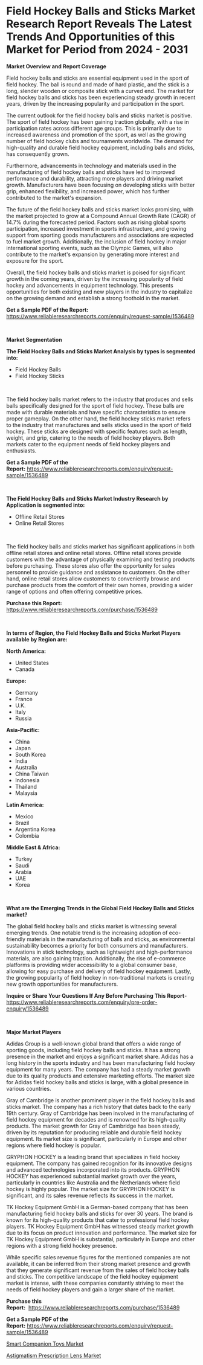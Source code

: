 <p><h1>Field Hockey Balls and Sticks Market Research Report Reveals The Latest Trends And Opportunities of this Market for Period from 2024 - 2031</h1></p><p><strong>Market Overview and Report Coverage</strong></p>
<p><p>Field hockey balls and sticks are essential equipment used in the sport of field hockey. The ball is round and made of hard plastic, and the stick is a long, slender wooden or composite stick with a curved end. The market for field hockey balls and sticks has been experiencing steady growth in recent years, driven by the increasing popularity and participation in the sport.</p><p>The current outlook for the field hockey balls and sticks market is positive. The sport of field hockey has been gaining traction globally, with a rise in participation rates across different age groups. This is primarily due to increased awareness and promotion of the sport, as well as the growing number of field hockey clubs and tournaments worldwide. The demand for high-quality and durable field hockey equipment, including balls and sticks, has consequently grown.</p><p>Furthermore, advancements in technology and materials used in the manufacturing of field hockey balls and sticks have led to improved performance and durability, attracting more players and driving market growth. Manufacturers have been focusing on developing sticks with better grip, enhanced flexibility, and increased power, which has further contributed to the market's expansion.</p><p>The future of the field hockey balls and sticks market looks promising, with the market projected to grow at a Compound Annual Growth Rate (CAGR) of 14.7% during the forecasted period. Factors such as rising global sports participation, increased investment in sports infrastructure, and growing support from sporting goods manufacturers and associations are expected to fuel market growth. Additionally, the inclusion of field hockey in major international sporting events, such as the Olympic Games, will also contribute to the market's expansion by generating more interest and exposure for the sport.</p><p>Overall, the field hockey balls and sticks market is poised for significant growth in the coming years, driven by the increasing popularity of field hockey and advancements in equipment technology. This presents opportunities for both existing and new players in the industry to capitalize on the growing demand and establish a strong foothold in the market.</p></p>
<p><strong>Get a Sample PDF of the Report:</strong> <a href="https://www.reliableresearchreports.com/enquiry/request-sample/1536489">https://www.reliableresearchreports.com/enquiry/request-sample/1536489</a></p>
<p>&nbsp;</p>
<p><strong>Market Segmentation</strong></p>
<p><strong>The Field Hockey Balls and Sticks Market Analysis by types is segmented into:</strong></p>
<p><ul><li>Field Hockey Balls</li><li>Field Hockey Sticks</li></ul></p>
<p>&nbsp;</p>
<p><p>The field hockey balls market refers to the industry that produces and sells balls specifically designed for the sport of field hockey. These balls are made with durable materials and have specific characteristics to ensure proper gameplay. On the other hand, the field hockey sticks market refers to the industry that manufactures and sells sticks used in the sport of field hockey. These sticks are designed with specific features such as length, weight, and grip, catering to the needs of field hockey players. Both markets cater to the equipment needs of field hockey players and enthusiasts.</p></p>
<p><strong>Get a Sample PDF of the Report:</strong>&nbsp;<a href="https://www.reliableresearchreports.com/enquiry/request-sample/1536489">https://www.reliableresearchreports.com/enquiry/request-sample/1536489</a></p>
<p>&nbsp;</p>
<p><strong>The Field Hockey Balls and Sticks Market Industry Research by Application is segmented into:</strong></p>
<p><ul><li>Offline Retail Stores</li><li>Online Retail Stores</li></ul></p>
<p>&nbsp;</p>
<p><p>The field hockey balls and sticks market has significant applications in both offline retail stores and online retail stores. Offline retail stores provide customers with the advantage of physically examining and testing products before purchasing. These stores also offer the opportunity for sales personnel to provide guidance and assistance to customers. On the other hand, online retail stores allow customers to conveniently browse and purchase products from the comfort of their own homes, providing a wider range of options and often offering competitive prices.</p></p>
<p><strong>Purchase this Report:</strong>&nbsp; <a href="https://www.reliableresearchreports.com/purchase/1536489">https://www.reliableresearchreports.com/purchase/1536489</a></p>
<p>&nbsp;</p>
<p><strong>In terms of Region, the Field Hockey Balls and Sticks Market Players available by Region are:</strong></p>
<p>
    <p> <strong> North America: </strong>
        <ul>
            <li>United States</li>
            <li>Canada</li>
        </ul>
        </p> 
    <p> <strong> Europe: </strong>
        <ul>
            <li>Germany</li>
            <li>France</li>
            <li>U.K.</li>
            <li>Italy</li>
            <li>Russia</li>
        </ul>
        </p> 
    <p> <strong> Asia-Pacific: </strong>
        <ul>
            <li>China</li>
            <li>Japan</li>
            <li>South Korea</li>
            <li>India</li>
            <li>Australia</li>
            <li>China Taiwan</li>
            <li>Indonesia</li>
            <li>Thailand</li>
            <li>Malaysia</li>
        </ul>
        </p> 
    <p> <strong> Latin America: </strong>
        <ul>
            <li>Mexico</li>
            <li>Brazil</li>
            <li>Argentina Korea</li>
            <li>Colombia</li>
        </ul>
        </p> 
    <p> <strong> Middle East & Africa: </strong>
        <ul>
            <li>Turkey</li>
            <li>Saudi</li>
            <li>Arabia</li>
            <li>UAE</li>
            <li>Korea</li>
        </ul>
    </p>
    </p>
<p>&nbsp;</p>
<p><strong>What are the Emerging Trends in the Global Field Hockey Balls and Sticks market?</strong></p>
<p><p>The global field hockey balls and sticks market is witnessing several emerging trends. One notable trend is the increasing adoption of eco-friendly materials in the manufacturing of balls and sticks, as environmental sustainability becomes a priority for both consumers and manufacturers. Innovations in stick technology, such as lightweight and high-performance materials, are also gaining traction. Additionally, the rise of e-commerce platforms is providing wider accessibility to a global consumer base, allowing for easy purchase and delivery of field hockey equipment. Lastly, the growing popularity of field hockey in non-traditional markets is creating new growth opportunities for manufacturers.</p></p>
<p><strong>Inquire or Share Your Questions If Any Before Purchasing This Report</strong>- <a href="https://www.reliableresearchreports.com/enquiry/pre-order-enquiry/1536489">https://www.reliableresearchreports.com/enquiry/pre-order-enquiry/1536489</a></p>
<p>&nbsp;</p>
<p><strong>Major Market Players</strong></p>
<p><p>Adidas Group is a well-known global brand that offers a wide range of sporting goods, including field hockey balls and sticks. It has a strong presence in the market and enjoys a significant market share. Adidas has a long history in the sports industry and has been manufacturing field hockey equipment for many years. The company has had a steady market growth due to its quality products and extensive marketing efforts. The market size for Adidas field hockey balls and sticks is large, with a global presence in various countries.</p><p>Gray of Cambridge is another prominent player in the field hockey balls and sticks market. The company has a rich history that dates back to the early 19th century. Gray of Cambridge has been involved in the manufacturing of field hockey equipment for decades and is renowned for its high-quality products. The market growth for Gray of Cambridge has been steady, driven by its reputation for producing reliable and durable field hockey equipment. Its market size is significant, particularly in Europe and other regions where field hockey is popular.</p><p>GRYPHON HOCKEY is a leading brand that specializes in field hockey equipment. The company has gained recognition for its innovative designs and advanced technologies incorporated into its products. GRYPHON HOCKEY has experienced substantial market growth over the years, particularly in countries like Australia and the Netherlands where field hockey is highly popular. The market size for GRYPHON HOCKEY is significant, and its sales revenue reflects its success in the market.</p><p>TK Hockey Equipment GmbH is a German-based company that has been manufacturing field hockey balls and sticks for over 30 years. The brand is known for its high-quality products that cater to professional field hockey players. TK Hockey Equipment GmbH has witnessed steady market growth due to its focus on product innovation and performance. The market size for TK Hockey Equipment GmbH is substantial, particularly in Europe and other regions with a strong field hockey presence.</p><p>While specific sales revenue figures for the mentioned companies are not available, it can be inferred from their strong market presence and growth that they generate significant revenue from the sales of field hockey balls and sticks. The competitive landscape of the field hockey equipment market is intense, with these companies constantly striving to meet the needs of field hockey players and gain a larger share of the market.</p></p>
<p><strong>Purchase this Report:</strong>&nbsp;&nbsp;<a href="https://www.reliableresearchreports.com/purchase/1536489">https://www.reliableresearchreports.com/purchase/1536489</a></p>
<p></p>
<p><strong>Get a Sample PDF of the Report:</strong>&nbsp;<a href="https://www.reliableresearchreports.com/enquiry/request-sample/1536489">https://www.reliableresearchreports.com/enquiry/request-sample/1536489</a></p>
<p><p><a href="https://github.com/Chiragrp22/Market-Research-Report-List-2/blob/main/smart-companion-toys-market.md">Smart Companion Toys Market</a></p><p><a href="https://github.com/Chiragrp23/Market-Research-Report-List-2/blob/main/astigmatism-prescription-lens-market.md">Astigmatism Prescription Lens Market</a></p></p>